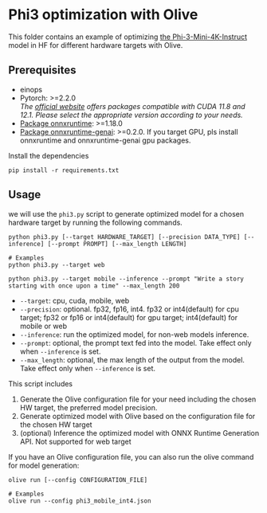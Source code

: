 # Phi3 optimization with Olive
This folder contains an example of optimizing [the Phi-3-Mini-4K-Instruct](https://huggingface.co/microsoft/Phi-3-mini-4k-instruct) model in HF for different hardware targets with Olive.


## Prerequisites
* einops
* Pytorch: >=2.2.0 \
  _The [official website](https://pytorch.org/) offers packages compatible with CUDA 11.8 and 12.1. Please select the appropriate version according to your needs._
* [Package onnxruntime](https://onnxruntime.ai/docs/install/#inference-install-table-for-all-languages): >=1.18.0
* [Package onnxruntime-genai](https://github.com/microsoft/onnxruntime-genai): >=0.2.0. If you target GPU, pls install onnxruntime and onnxruntime-genai gpu packages.

Install the dependencies
```
pip install -r requirements.txt
```

## Usage
we will use the `phi3.py` script to generate optimized model for a chosen hardware target by running the following commands.

```
python phi3.py [--target HARDWARE_TARGET] [--precision DATA_TYPE] [--inference] [--prompt PROMPT] [--max_length LENGTH]

# Examples
python phi3.py --target web

python phi3.py --target mobile --inference --prompt "Write a story starting with once upon a time" --max_length 200
```

- `--target`: cpu, cuda, mobile, web
- `--precision`: optional. fp32, fp16, int4. fp32 or int4(default) for cpu target; fp32 or fp16 or int4(default) for gpu target; int4(default) for mobile or web
- `--inference`: run the optimized model, for non-web models inference.
- `--prompt`: optional, the prompt text fed into the model. Take effect only when `--inference` is set.
- `--max_length`: optional, the max length of the output from the model. Take effect only when `--inference` is set.


This script includes
1. Generate the Olive configuration file for your need including the chosen HW target, the preferred model precision.
2. Generate optimized model with Olive based on the configuration file for the chosen HW target
3. (optional) Inference the optimized model with ONNX Runtime Generation API. Not supported for web target


If you have an Olive configuration file, you can also run the olive command for model generation:
```
olive run [--config CONFIGURATION_FILE]

# Examples
olive run --config phi3_mobile_int4.json
```
